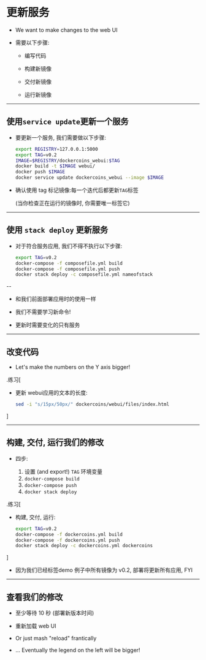 # 更新服务

- We want to make changes to the web UI

- 需要以下步骤:

  - 编写代码

  - 构建新镜像

  - 交付新镜像

  - 运行新镜像

---

## 使用`service update`更新一个服务

- 要更新一个服务, 我们需要做以下步骤:

  ```bash
  export REGISTRY=127.0.0.1:5000
  export TAG=v0.2
  IMAGE=$REGISTRY/dockercoins_webui:$TAG
  docker build -t $IMAGE webui/
  docker push $IMAGE
  docker service update dockercoins_webui --image $IMAGE
  ```

- 确认使用 tag 标记镜像:每一个迭代后都更新`TAG`标签

  (当你检查正在运行的镜像时, 你需要唯一标签它)

---

## 使用 `stack deploy` 更新服务

- 对于符合服务应用, 我们不得不执行以下步骤:

  ```bash
  export TAG=v0.2
  docker-compose -f composefile.yml build
  docker-compose -f composefile.yml push
  docker stack deploy -c composefile.yml nameofstack
  ```

--

- 和我们前面部署应用时的使用一样

- 我们不需要学习新命令!

- 更新时需要变化的只有服务

---

## 改变代码

- Let's make the numbers on the Y axis bigger!

.练习[

- 更新 webui应用的文本的长度:

  ```bash
  sed -i "s/15px/50px/" dockercoins/webui/files/index.html
  ```

]

---

## 构建, 交付, 运行我们的修改

- 四步:

  1. 设置 (and export!) `TAG` 环境变量
  2. `docker-compose build`
  3. `docker-compose push`
  4. `docker stack deploy`

.练习[

- 构建, 交付, 运行:

  ```bash
  export TAG=v0.2
  docker-compose -f dockercoins.yml build
  docker-compose -f dockercoins.yml push
  docker stack deploy -c dockercoins.yml dockercoins
  ```

]

- 因为我们已经标签demo 例子中所有镜像为 v0.2, 部署将更新所有应用, FYI

---

## 查看我们的修改

- 至少等待 10 秒 (部署新版本时间)

- 重新加载 web UI

- Or just mash "reload" frantically

- ... Eventually the legend on the left will be bigger!